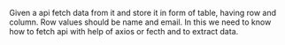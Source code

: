 Given a api fetch data from it and store it in form of table, having row and column. Row values should be name and email.
In this we need to know how to fetch api with help of axios or fecth and to extract data. 
